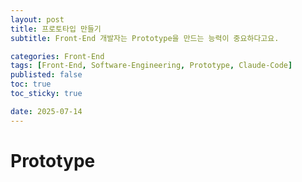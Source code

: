```yaml
---
layout: post
title: 프로토타입 만들기
subtitle: Front-End 개발자는 Prototype을 만드는 능력이 중요하다고요.

categories: Front-End
tags: [Front-End, Software-Engineering, Prototype, Claude-Code]
publisted: false
toc: true
toc_sticky: true

date: 2025-07-14
---
```


# Prototype
